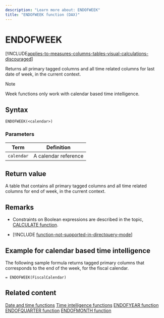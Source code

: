 ```yaml
---
description: "Learn more about: ENDOFWEEK"
title: "ENDOFWEEK function (DAX)"
---
```

# ENDOFWEEK

[!INCLUDE[applies-to-measures-columns-tables-visual-calculations-discouraged](includes/applies-to-measures-columns-tables-visual-calculations-discouraged.md)]

Returns all primary tagged columns and all time related columns for last date of week, in the current context.  

> [!NOTE]
> Week functions only work with calendar based time intelligence. 

## Syntax

```
ENDOFWEEK(<calendar>)
```

### Parameters

|Term|Definition|
|--------|--------------|
|`calendar`|A calendar reference|

## Return value

A table that contains all primary tagged columns and all time related columns for end of week, in the current context.

## Remarks

- Constraints on Boolean expressions are described in the topic, [CALCULATE function](calculate-function-dax.md).

- [!INCLUDE [function-not-supported-in-directquery-mode](includes/function-not-supported-in-directquery-mode.md)]

## Example for calendar based time intelligence

The following sample formula returns tagged primary columns that corresponds to the end of the week, for the fiscal calendar.

```dax
= ENDOFWEEK(FiscalCalendar)
```

## Related content

[Date and time functions](date-and-time-functions-dax.md)
[Time intelligence functions](time-intelligence-functions-dax.md)
[ENDOFYEAR function](endofyear-function-dax.md)
[ENDOFQUARTER function](endofquarter-function-dax.md)
[ENDOFMONTH function](endofmonth-function-dax.md)

